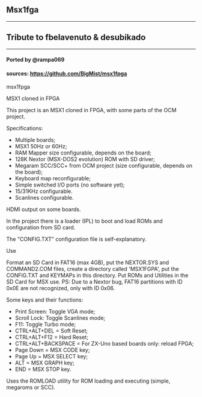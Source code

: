 ## Msx1fga
-------------
## Tribute to fbelavenuto & desubikado
-------------
#### Ported by @rampa069
#### sources: https://github.com/BigMist/msx1fpga

msx1fpga

MSX1 cloned in FPGA

This project is an MSX1 cloned in FPGA, with some parts of the OCM project.

Specifications:

* Multiple boards;
* MSX1 50Hz or 60Hz;
* RAM Mapper size configurable, depends on the board;
* 128K Nextor (MSX-DOS2 evolution) ROM with SD driver;
* Megaram SCC/SCC+ from OCM project (size configurable, depends on the board);
* Keyboard map reconfigurable;
* Simple switched I/O ports (no software yet);
* 15/31KHz configurable.
* Scanlines configurable.

HDMI output on some boards.

In the project there is a loader (IPL) to boot and load ROMs and configuration from SD card.

The "CONFIG.TXT" configuration file is self-explanatory.

Use

Format an SD Card in FAT16 (max 4GB), put the NEXTOR.SYS and COMMAND2.COM files, create a directory called 'MSX1FGPA', put the CONFIG.TXT and KEYMAPs in this directory. Put ROMs and Utilities in the SD Card for MSX use. PS: Due to a Nextor bug, FAT16 partitions with ID 0x0E are not recognized, only with ID 0x06.

Some keys and their functions:

* Print Screen: Toggle VGA mode;
* Scroll Lock: Toggle Scanlines mode;
* F11: Toggle Turbo mode;
* CTRL+ALT+DEL = Soft Reset;
* CTRL+ALT+F12 = Hard Reset;
* CTRL+ALT+BACKSPACE = For ZX-Uno based boards only: reload FPGA;
* Page Down = MSX CODE key;
* Page Up = MSX SELECT key;
* ALT = MSX GRAPH key;
* END = MSX STOP key.

Uses the ROMLOAD utility for ROM loading and executing (simple, megaroms or SCC).

